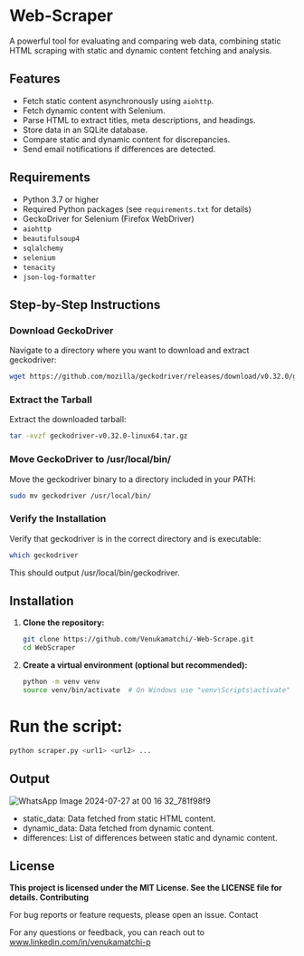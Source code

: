 # Web-Scraper
A powerful tool for evaluating and comparing web data, combining static HTML scraping with static and dynamic content fetching and analysis.

## Features

- Fetch static content asynchronously using `aiohttp`.
- Fetch dynamic content with Selenium.
- Parse HTML to extract titles, meta descriptions, and headings.
- Store data in an SQLite database.
- Compare static and dynamic content for discrepancies.
- Send email notifications if differences are detected.

## Requirements

- Python 3.7 or higher
- Required Python packages (see `requirements.txt` for details)
- GeckoDriver for Selenium (Firefox WebDriver)
- `aiohttp`
- `beautifulsoup4`
- `sqlalchemy`
- `selenium`
- `tenacity`
- `json-log-formatter`

## Step-by-Step Instructions

### Download GeckoDriver

Navigate to a directory where you want to download and extract geckodriver:

```bash
wget https://github.com/mozilla/geckodriver/releases/download/v0.32.0/geckodriver-v0.32.0-linux64.tar.gz
```
### Extract the Tarball

Extract the downloaded tarball:

```bash
tar -xvzf geckodriver-v0.32.0-linux64.tar.gz
```

### Move GeckoDriver to /usr/local/bin/

Move the geckodriver binary to a directory included in your PATH:

```bash
sudo mv geckodriver /usr/local/bin/
```

### Verify the Installation

Verify that geckodriver is in the correct directory and is executable:

```bash
which geckodriver

```
This should output /usr/local/bin/geckodriver.

## Installation

1. **Clone the repository:**

   ```bash
   git clone https://github.com/Venukamatchi/-Web-Scrape.git
   cd WebScraper
   ```

2. **Create a virtual environment (optional but recommended):**
   ```bash
   python -m venv venv
   source venv/bin/activate  # On Windows use "venv\Scripts\activate"
   ```

# Run the script:

```bash
python scraper.py <url1> <url2> ... 
```

## Output
![WhatsApp Image 2024-07-27 at 00 16 32_781f98f9](https://github.com/user-attachments/assets/8cc43d2a-3340-4df6-b0de-4fb416dfe2cc)

- static_data: Data fetched from static HTML content.
- dynamic_data: Data fetched from dynamic content.
- differences: List of differences between static and dynamic content.

## License

**This project is licensed under the MIT License. See the LICENSE file for details.
Contributing**

For bug reports or feature requests, please open an issue.
Contact

For any questions or feedback, you can reach out to www.linkedin.com/in/venukamatchi-p




